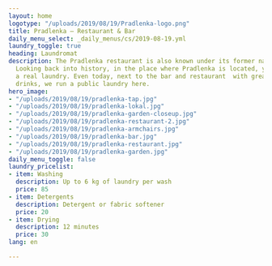 ```yaml
---
layout: home
logotype: "/uploads/2019/08/19/Pradlenka-logo.png"
title: Pradlenka – Restaurant & Bar
daily_menu_select: _daily_menus/cs/2019-08-19.yml
laundry_toggle: true
heading: Laundromat
description: The Pradlenka restaurant is also known under its former name Wash Café.
  Looking back into history, in the place where Pradlenka is located, you will find
  a real laundry. Even today, next to the bar and restaurant  with great food and
  drinks, we run a public laundry here.
hero_image:
- "/uploads/2019/08/19/pradlenka-tap.jpg"
- "/uploads/2019/08/19/pradlenka-lokal.jpg"
- "/uploads/2019/08/19/pradlenka-garden-closeup.jpg"
- "/uploads/2019/08/19/pradlenka-restaurant-2.jpg"
- "/uploads/2019/08/19/pradlenka-armchairs.jpg"
- "/uploads/2019/08/19/pradlenka-bar.jpg"
- "/uploads/2019/08/19/pradlenka-restaurant.jpg"
- "/uploads/2019/08/19/pradlenka-garden.jpg"
daily_menu_toggle: false
laundry_pricelist:
- item: Washing
  description: Up to 6 kg of laundry per wash
  price: 85
- item: Detergents
  description: Detergent or fabric softener
  price: 20
- item: Drying
  description: 12 minutes
  price: 30
lang: en

---
```

